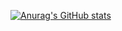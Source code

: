 [![Anurag's GitHub stats](https://github-readme-stats.vercel.app/api?username=FehFialho)](https://github.com/anuraghazra/github-readme-stats)
